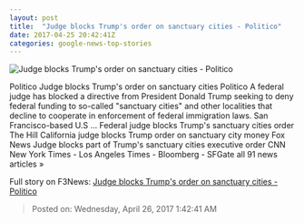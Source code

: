 ```yaml
---
layout: post
title:  "Judge blocks Trump's order on sanctuary cities - Politico"
date: 2017-04-25 20:42:41Z
categories: google-news-top-stories
---
```


![Judge blocks Trump's order on sanctuary cities - Politico](http://static.politico.com/c8/3b/3f22842e493c86748129d2944881/13-donald-trump-35-gty-1160.jpg)

Politico Judge blocks Trump's order on sanctuary cities Politico A federal judge has blocked a directive from President Donald Trump seeking to deny federal funding to so-called "sanctuary cities" and other localities that decline to cooperate in enforcement of federal immigration laws. San Francisco-based U.S ... Federal judge blocks Trump's sanctuary cities order The Hill California judge blocks Trump order on sanctuary city money Fox News Judge blocks part of Trump's sanctuary cities executive order CNN New York Times - Los Angeles Times - Bloomberg - SFGate all 91 news articles »


Full story on F3News: [Judge blocks Trump's order on sanctuary cities - Politico](http://www.f3nws.com/n/vbjhrC)

> Posted on: Wednesday, April 26, 2017 1:42:41 AM
